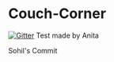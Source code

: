 # Couch-Corner

[![Gitter](https://badges.gitter.im/Join%20Chat.svg)](https://gitter.im/selforganising/Couch-Corner?utm_source=badge&utm_medium=badge&utm_campaign=pr-badge&utm_content=badge)
Test made by Anita





Sohil's Commit
